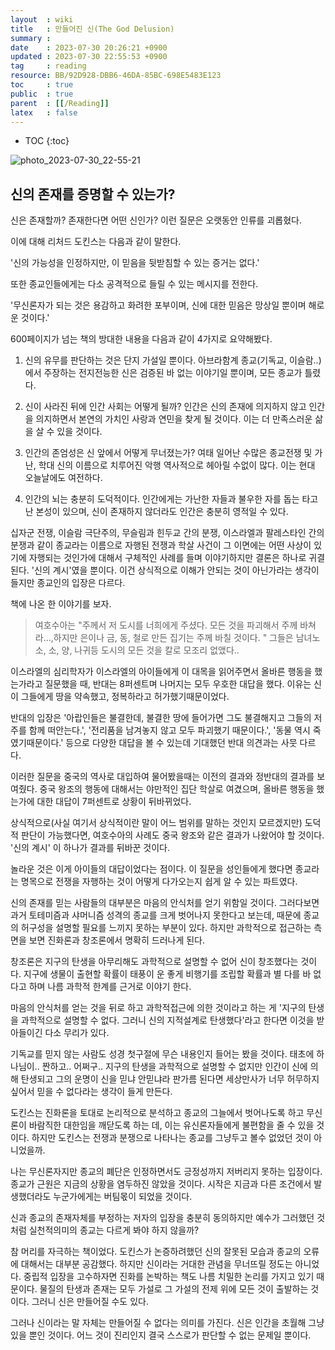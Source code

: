```yaml
---
layout  : wiki
title   : 만들어진 신(The God Delusion)
summary : 
date    : 2023-07-30 20:26:21 +0900
updated : 2023-07-30 22:55:53 +0900
tag     : reading
resource: BB/92D928-DBB6-46DA-85BC-698E5483E123
toc     : true
public  : true
parent  : [[/Reading]] 
latex   : false
---
```

* TOC
{:toc}

![photo_2023-07-30_22-55-21](https://github.com/Voyager003/Voyager003.github.io/assets/85725033/4118b171-9457-4cf9-8006-5b57bb1c5161)

## 신의 존재를 증명할 수 있는가?

신은 존재할까? 존재한다면 어떤 신인가? 이런 질문은 오랫동안 인류를 괴롭혔다.

이에 대해 리처드 도킨스는 다음과 같이 말한다.

'신의 가능성을 인정하지만, 이 믿음을 뒷받침할 수 있는 증거는 없다.' 

또한 종교인들에게는 다소 공격적으로 들릴 수 있는 메시지를 전한다.

'무신론자가 되는 것은 용감하고 화려한 포부이며, 신에 대한 믿음은 망상일 뿐이며 해로운 것이다.' 

600페이지가 넘는 책의 방대한 내용을 다음과 같이 4가지로 요약해봤다.

1) 신의 유무를 판단하는 것은 단지 가설일 뿐이다. 아브라함계 종교(기독교, 이슬람..)에서 주장하는 전지전능한 신은 검증된 바 없는 이야기일 뿐이며, 모든 종교가 틀렸다.

2) 신이 사라진 뒤에 인간 사회는 어떻게 될까? 인간은 신의 존재에 의지하지 않고 인간을 의지하면서 본연의 가치인 사랑과 연민을 찾게 될 것이다. 이는 더 만족스러운 삶을 살 수 있을 것이다.

3) 인간의 존엄성은 신 앞에서 어떻게 무너졌는가? 여태 일어난 수많은 종교전쟁 및 가난, 학대 신의 이름으로 치루어진 악행 역사적으로 헤아릴 수없이 많다. 이는 현대 오늘날에도 여전하다.

4) 인간의 뇌는 충분히 도덕적이다. 인간에게는 가난한 자들과 불우한 자를 돕는 타고난 본성이 있으며, 신이 존재하지 않더라도 인간은 충분히 영적일 수 있다.

십자군 전쟁, 이슬람 극단주의, 무슬림과 힌두교 간의 분쟁, 이스라엘과 팔레스타인 간의 분쟁과 같이 종교라는 이름으로 자행된 전쟁과 학살 사건이 그 이면에는 어떤 사상이 있기에 자행되는 것인가에 대해서 구체적인 사례를 들며 이야기하지만 결론은 하나로 귀결된다. '신의 계시'였을 뿐이다. 이건 상식적으로 이해가 안되는 것이 아닌가라는 생각이 들지만 종교인의 입장은 다르다.

책에 나온 한 이야기를 보자.

> 여호수아는 "주께서 저 도시를 너희에게 주셨다. 모든 것을 파괴해서 주께 바쳐라...,하지만 은이나 금, 동, 철로 만든 집기는 주께 바칠 것이다. " 그들은 남녀노소, 소, 양, 나귀등 도시의 모든 것을 칼로 모조리 없앴다..

이스라엘의 심리학자가 이스라엘의 아이들에게 이 대목을 읽어주면서 올바른 행동을 했는가라고 질문했을 때, 반대는 8퍼센트며 나머지는 모두 우호한 대답을 했다. 이유는 신이 그들에게 땅을 약속했고, 정복하라고 허가했기때문이었다. 

반대의 입장은 '아랍인들은 불결한데, 불결한 땅에 들어가면 그도 불결해지고 그들의 저주를 함께 떠안는다.', '전리품을 남겨놓지 않고 모두 파괴했기 때문이다.', '동물 역시 죽였기때문이다.' 등으로 다양한 대답을 볼 수 있는데 기대했던 반대 의견과는 사뭇 다르다. 

이러한 질문을 중국의 역사로 대입하여 물어봤을때는 이전의 결과와 정반대의 결과를 보여줬다. 중국 왕조의 행동에 대해서는 야만적인 집단 학살로 여겼으며, 올바른 행동을 했는가에 대한 대답이 7퍼센트로 상황이 뒤바뀌었다.

상식적으로(사실 여기서 상식적이란 말이 어느 범위를 말하는 것인지 모르겠지만) 도덕적 판단이 가능했다면, 여호수아의 사례도 중국 왕조와 같은 결과가 나왔어야 할 것이다. '신의 계시' 이 하나가 결과를 뒤바꾼 것이다.

놀라운 것은 이게 아이들의 대답이었다는 점이다. 이 질문을 성인들에게 했다면 종교라는 명목으로 전쟁을 자행하는 것이 어떻게 다가오는지 쉽게 알 수 있는 파트였다.

신의 존재를 믿는 사람들의 대부분은 마음의 안식처를 얻기 위함일 것이다. 그러다보면 과거 토테미즘과 샤머니즘 성격의 종교를 크게 벗어나지 못한다고 보는데, 때문에 종교의 허구성을 설명할 필요를 느끼지 못하는 부분이 있다. 하지만 과학적으로 접근하는 측면을 보면 진화론과 창조론에서 명확히 드러나게 된다.

창조론은 지구의 탄생을 아무리해도 과학적으로 설명할 수 없어 신이 창조했다는 것이다. 지구에 생물이 출현할 확률이 태풍이 운 좋게 비행기를 조립할 확률과 별 다를 바 없다고 하며 나름 과학적 한계를 근거로 이야기 한다.

마음의 안식처를 얻는 것을 뒤로 하고 과학적접근에 의한 것이라고 하는 게 '지구의 탄생을 과학적으로 설명할 수 없다. 그러니 신의 지적설계로 탄생했다'라고 한다면 이것을 받아들이긴 다소 무리가 있다. 

기독교를 믿지 않는 사람도 성경 첫구절에 무슨 내용인지 들어는 봤을 것이다. 태초에 하나님이.. 짠하고.. 어쩌구.. 지구의 탄생을 과학적으로 설명할 수 없지만 인간이 신에 의해 탄생되고 그의 운명이 신을 믿냐 안믿냐라 판가름 된다면 세상만사가 너무 허무하지 싶어서 믿을 수 없다라는 생각이 들게 만든다.

도킨스는 진화론을 토대로 논리적으로 분석하고 종교의 그늘에서 벗어나도록 하고 무신론이 바람직한 대한임을 깨닫도록 하는 데, 이는 유신론자들에게 불편함을 줄 수 있을 것이다. 하지만 도킨스는 전쟁과 분쟁으로 나타나는 종교를 그냥두고 볼수 없었던 것이 아니었을까. 
 
나는 무신론자지만 종교의 폐단은 인정하면서도 긍정성까지 저버리지 못하는 입장이다. 종교가 근원은 지금의 상황을 염두하진 않았을 것이다. 시작은 지금과 다른 조건에서 발생했더라도 누군가에게는 버팀몫이 되었을 것이다.

신과 종교의 존재자체를 부정하는 저자의 입장을 충분히 동의하지만 예수가 그러했던 것 처럼 실천적의미의 종교는 다르게 봐야 하지 않을까?

참 머리를 자극하는 책이었다. 도킨스가 논증하려했던 신의 잘못된 모습과 종교의 오류에 대해서는 대부분 공감했다. 하지만 신이라는 거대한 관념을 무너뜨릴 정도는 아니었다. 중립적 입장을 고수하자면 진화를 논박하는 책도 나름 치밀한 논리를 가지고 있기 때문이다. 물질의 탄생과 존재는 모두 가설로 그 가설의 전제 위에 모든 것이 출발하는 것이다. 그러니 신은 만들어질 수도 있다. 

그러나 신이라는 말 자체는 만들어질 수 없다는 의미를 가진다. 신은 인간을 초월해 그냥 있을 뿐인 것이다. 어느 것이 진리인지 결국 스스로가 판단할 수 없는 문제일 뿐이다.
 
